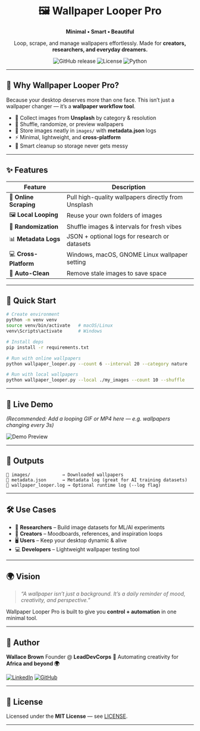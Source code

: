 
<div align="center">  

# 🖼️ Wallpaper Looper Pro

**Minimal • Smart • Beautiful**

Loop, scrape, and manage wallpapers effortlessly.
Made for **creators, researchers, and everyday dreamers.**

![GitHub release](https://img.shields.io/badge/release-v1.0-blue)
![License](https://img.shields.io/badge/license-MIT-green)
![Python](https://img.shields.io/badge/python-3.10+-yellow)

</div>  

---

## 🌟 Why Wallpaper Looper Pro?

Because your desktop deserves more than one face.
This isn’t just a wallpaper changer — it’s a **wallpaper workflow tool**.

* 🎨 Collect images from **Unsplash** by category & resolution
* 🔀 Shuffle, randomize, or preview wallpapers
* 📁 Store images neatly in `images/` with **metadata.json** logs
* ⚡ Minimal, lightweight, and **cross-platform**
* 🧹 Smart cleanup so storage never gets messy

---

## ✨ Features

| Feature                | Description                                         |
| ---------------------- | --------------------------------------------------- |
| 🌄 **Online Scraping** | Pull high-quality wallpapers directly from Unsplash |
| 🖼️ **Local Looping**  | Reuse your own folders of images                    |
| 🔀 **Randomization**   | Shuffle images & intervals for fresh vibes          |
| 📊 **Metadata Logs**   | JSON + optional logs for research or datasets       |
| 💻 **Cross-Platform**  | Windows, macOS, GNOME Linux wallpaper setting       |
| 🧹 **Auto-Clean**      | Remove stale images to save space                   |

---

## 🚀 Quick Start

```bash
# Create environment
python -m venv venv
source venv/bin/activate   # macOS/Linux
venv\Scripts\activate      # Windows

# Install deps
pip install -r requirements.txt

# Run with online wallpapers
python wallpaper_looper.py --count 6 --interval 20 --category nature

# Run with local wallpapers
python wallpaper_looper.py --local ./my_images --count 10 --shuffle
```

---

## 🎥 Live Demo

*(Recommended: Add a looping GIF or MP4 here — e.g. wallpapers changing every 3s)*

![Demo Preview](assets/demo.gif)

---

## 📂 Outputs

```
📂 images/            → Downloaded wallpapers  
📝 metadata.json      → Metadata log (great for AI training datasets)  
📜 wallpaper_looper.log → Optional runtime log (--log flag)  
```

---

## 🛠️ Use Cases

* 🔬 **Researchers** – Build image datasets for ML/AI experiments
* 🎨 **Creators** – Moodboards, references, and inspiration loops
* 🖥️ **Users** – Keep your desktop dynamic & alive
* 💻 **Developers** – Lightweight wallpaper testing tool

---

## 🌍 Vision

> *“A wallpaper isn’t just a background. It’s a daily reminder of mood, creativity, and perspective.”*

Wallpaper Looper Pro is built to give you **control + automation** in one minimal tool.

---

## 👤 Author

**Wallace Brown**
Founder @ **LeadDevCorps** 🚀
Automating creativity for **Africa and beyond 🌍**

[![LinkedIn](https://img.shields.io/badge/LinkedIn--blue?logo=linkedin\&logoColor=white)](https://linkedin.com/in/okekewallace)
[![GitHub](https://img.shields.io/badge/GitHub--black?logo=github\&logoColor=white)](https://github.com/wallaceokeke)

---

## 📜 License

Licensed under the **MIT License** — see [LICENSE](LICENSE).

---

